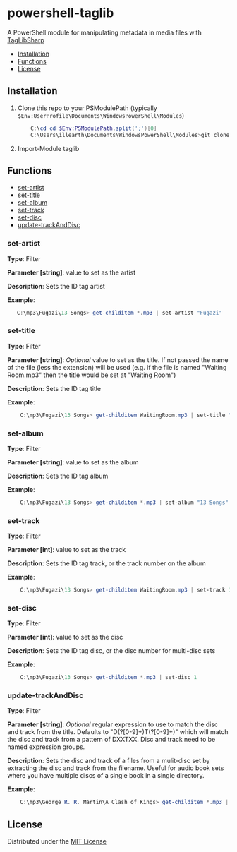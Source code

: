 powershell-taglib
=================

A PowerShell module for manipulating metadata in media files with [TagLibSharp](https://github.com/mono/taglib-sharp)
* [Installation](#installation)
* [Functions](#functions)
* [License](#license)

## <a id="installation">Installation</a>
1. Clone this repo to your PSModulePath (typically `$Env:UserProfile\Documents\WindowsPowerShell\Modules`)

    ```ps1
        C:\cd cd $Env:PSModulePath.split(';')[0]
        C:\Users\illearth\Documents\WindowsPowerShell\Modules>git clone git@github.com:illearth/powershell-taglib.git taglib
    ```
1. Import-Module taglib

## <a id="functions">Functions</a>
* [set-artist](#set-artist)
* [set-title](#set-title)
* [set-album](#set-album)
* [set-track](#set-track)
* [set-disc](#set-disc)
* [update-trackAndDisc](#update-trackAndDisc)

### <a id="set-artist">set-artist</a>
**Type**: Filter   

**Parameter [string]**: value to set as the artist    

**Description**: Sets the ID tag artist    

**Example**:   

```ps1
   C:\mp3\Fugazi\13 Songs> get-childitem *.mp3 | set-artist "Fugazi"
```

### <a id="set-title">set-title</a>
**Type**: Filter   

**Parameter [string]**: *Optional* value to set as the title. If not passed the name of the file (less the extension) will be used (e.g. if the file is named "Waiting Room.mp3" then the title would be set at "Waiting Room")    

**Description**: Sets the ID tag title    

**Example**:   

```ps1
    C:\mp3\Fugazi\13 Songs> get-childitem WaitingRoom.mp3 | set-title "Waiting Room"
```

### <a id="set-album">set-album</a>
**Type**: Filter   

**Parameter [string]**: value to set as the album    

**Description**: Sets the ID tag album    

**Example**:   

```ps1
    C:\mp3\Fugazi\13 Songs> get-childitem *.mp3 | set-album "13 Songs"
```

### <a id="set-track">set-track</a>
**Type**: Filter   

**Parameter [int]**: value to set as the track    

**Description**: Sets the ID tag track, or the track number on the album

**Example**:   

```ps1
    C:\mp3\Fugazi\13 Songs> get-childitem WaitingRoom.mp3 | set-track 1
```

### <a id="set-disc">set-disc</a>
**Type**: Filter   

**Parameter [int]**: value to set as the disc    

**Description**: Sets the ID tag disc, or the disc number for multi-disc sets

**Example**:   

```ps1
    C:\mp3\Fugazi\13 Songs> get-childitem *.mp3 | set-disc 1
```

### <a id="update-trackAndDisc">update-trackAndDisc</a>
**Type**: Filter   

**Parameter [string]**: *Optional* regular expression to use to match the disc and track from the title. Defaults to "D(?<disc>[0-9]+)T(?<track>[0-9]+)" which will match the disc and track from a pattern of DXXTXX. Disc and track need to be named expression groups.     

**Description**: Sets the disc and track of a files from a mulit-disc set by extracting the disc and track from the filename. Useful for audio book sets where you have multiple discs of a single book in a single directory.

**Example**:   

```ps1
    C:\mp3\George R. R. Martin\A Clash of Kings> get-childitem *.mp3 | update-trackAndDisc
```

## <a id="license">License</a>
Distributed under the [MIT License](http://opensource.org/licenses/mit-license.php)

